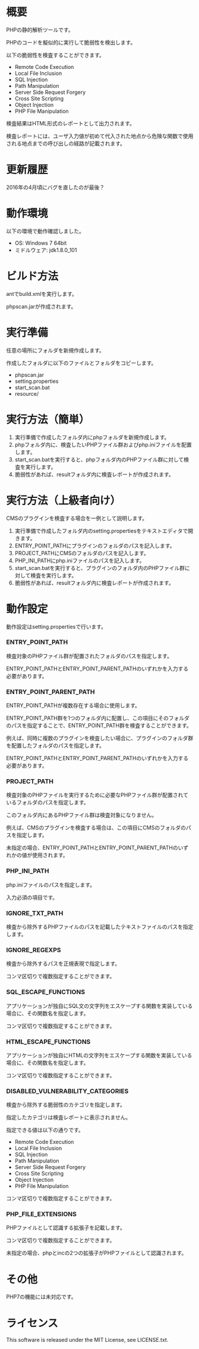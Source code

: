 # 概要

PHPの静的解析ツールです。

PHPのコードを擬似的に実行して脆弱性を検出します。

以下の脆弱性を検査することができます。

* Remote Code Execution
* Local File Inclusion
* SQL Injection
* Path Manipulation
* Server Side Request Forgery
* Cross Site Scripting
* Object Injection
* PHP File Manipulation

検査結果はHTML形式のレポートとして出力されます。

検査レポートには、ユーザ入力値が初めて代入された地点から危険な関数で使用される地点までの呼び出しの経路が記載されます。

# 更新履歴

2016年の4月頃にバグを直したのが最後？

# 動作環境

以下の環境で動作確認しました。

* OS: Windows 7 64bit
* ミドルウェア: jdk1.8.0_101

# ビルド方法

antでbuild.xmlを実行します。

phpscan.jarが作成されます。

# 実行準備

任意の場所にフォルダを新規作成します。

作成したフォルダに以下のファイルとフォルダをコピーします。

* phpscan.jar
* setting.properties
* start_scan.bat
* resource/

# 実行方法（簡単）

1. 実行準備で作成したフォルダ内にphpフォルダを新規作成します。
2. phpフォルダ内に、検査したいPHPファイル群およびphp.iniファイルを配置します。
3. start_scan.batを実行すると、phpフォルダ内のPHPファイル群に対して検査を実行します。
4. 脆弱性があれば、resultフォルダ内に検査レポートが作成されます。

# 実行方法（上級者向け）

CMSのプラグインを検査する場合を一例として説明します。

1. 実行準備で作成したフォルダ内のsetting.propertiesをテキストエディタで開きます。
2. ENTRY_POINT_PATHにプラグインのフォルダのパスを記入します。
3. PROJECT_PATHにCMSのフォルダのパスを記入します。
4. PHP_INI_PATHにphp.iniファイルのパスを記入します。
5. start_scan.batを実行すると、プラグインのフォルダ内のPHPファイル群に対して検査を実行します。
6. 脆弱性があれば、resultフォルダ内に検査レポートが作成されます。

# 動作設定

動作設定はsetting.propertiesで行います。

### ENTRY_POINT_PATH

検査対象のPHPファイル群が配置されたフォルダのパスを指定します。

ENTRY_POINT_PATHとENTRY_POINT_PARENT_PATHのいずれかを入力する必要があります。

### ENTRY_POINT_PARENT_PATH

ENTRY_POINT_PATHが複数存在する場合に使用します。

ENTRY_POINT_PATH群を1つのフォルダ内に配置し、この項目にそのフォルダのパスを指定することで、ENTRY_POINT_PATH群を検査することができます。

例えば、同時に複数のプラグインを検査したい場合に、プラグインのフォルダ群を配置したフォルダのパスを指定します。

ENTRY_POINT_PATHとENTRY_POINT_PARENT_PATHのいずれかを入力する必要があります。

### PROJECT_PATH

検査対象のPHPファイルを実行するために必要なPHPファイル群が配置されているフォルダのパスを指定します。

このフォルダ内にあるPHPファイル群は検査対象になりません。

例えば、CMSのプラグインを検査する場合は、この項目にCMSのフォルダのパスを指定します。

未指定の場合、ENTRY_POINT_PATHとENTRY_POINT_PARENT_PATHのいずれかの値が使用されます。

### PHP_INI_PATH

php.iniファイルのパスを指定します。

入力必須の項目です。

### IGNORE_TXT_PATH

検査から除外するPHPファイルのパスを記載したテキストファイルのパスを指定します。

### IGNORE_REGEXPS

検査から除外するパスを正規表現で指定します。

コンマ区切りで複数指定することができます。

### SQL_ESCAPE_FUNCTIONS

アプリケーションが独自にSQL文の文字列をエスケープする関数を実装している場合に、その関数名を指定します。

コンマ区切りで複数指定することができます。

### HTML_ESCAPE_FUNCTIONS

アプリケーションが独自にHTMLの文字列をエスケープする関数を実装している場合に、その関数名を指定します。

コンマ区切りで複数指定することができます。

### DISABLED_VULNERABILITY_CATEGORIES

検査から除外する脆弱性のカテゴリを指定します。

指定したカテゴリは検査レポートに表示されません。

指定できる値は以下の通りです。

* Remote Code Execution
* Local File Inclusion
* SQL Injection
* Path Manipulation
* Server Side Request Forgery
* Cross Site Scripting
* Object Injection
* PHP File Manipulation

コンマ区切りで複数指定することができます。

### PHP_FILE_EXTENSIONS

PHPファイルとして認識する拡張子を記載します。

コンマ区切りで複数指定することができます。

未指定の場合、phpとincの2つの拡張子がPHPファイルとして認識されます。

# その他

PHP7の機能には未対応です。

# ライセンス

This software is released under the MIT License, see LICENSE.txt.


